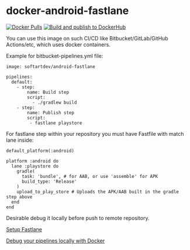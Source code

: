 # docker-android-fastlane
[![Docker Pulls](https://img.shields.io/docker/pulls/softartdev/android-fastlane)](https://hub.docker.com/repository/docker/softartdev/android-fastlane)
[![Build and publish to DockerHub](https://github.com/softartdev/docker-android-fastlane/actions/workflows/docker-publish.yml/badge.svg)](https://github.com/softartdev/docker-android-fastlane/actions/workflows/docker-publish.yml)

You can use this image on such CI/CD like Bitbucket/GitLab/GitHub Actions/etc, which uses docker containers.

Example for bitbucket-pipelines.yml file:
```
image: softartdev/android-fastlane

pipelines:
  default:
    - step:
        name: Build step
        script:
          - ./gradlew build
    - step:
        name: Publish step
        script:
         - fastlane playstore
```
For fastlane step within your repository you must have Fastfile with match lane inside:
```
default_platform(:android)

platform :android do
  lane :playstore do
    gradle(
      task: 'bundle', # for AAB, or use 'assemble' for APK
      build_type: 'Release'
    )
    upload_to_play_store # Uploads the APK/AAB built in the gradle step above
  end
end
```
Desirable debug it locally before push to remote repository.

[Setup Fastlane](https://docs.fastlane.tools/getting-started/android/setup/)

[Debug your pipelines locally with Docker](https://confluence.atlassian.com/bitbucket/debug-your-pipelines-locally-with-docker-838273569.html)

